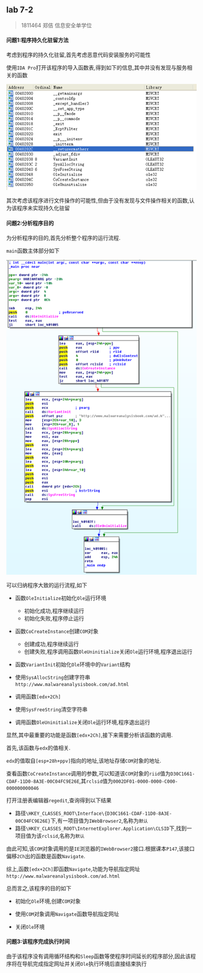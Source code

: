 ## lab 7-2

> 1811464 郑佶 信息安全单学位

#### 问题1:程序持久化驻留方法

考虑到程序的持久化驻留,首先考虑恶意代码安装服务的可能性

使用`IDA Pro`打开该程序的导入函数表,得到如下的信息,其中并没有发现与服务相关的函数

![](../IMG/LAB7-2-1.png)

其次考虑该程序进行文件操作的可能性,但由于没有发现与文件操作相关的函数,认为该程序未实现持久化驻留



#### 问题2:分析程序目的

为分析程序的目的,首先分析整个程序的运行流程.

`main`函数主体部分如下

![](../IMG/LAB7-2-2.png)

可以归纳程序大致的运行流程,如下

- 函数`OleInitialize`初始化`Ole`运行环境
  - 初始化成功,程序继续运行
  - 初始化失败,程序停止运行

- 函数`CoCreateInstance`创建`COM`对象
  - 创建成功,程序继续运行
  - 创建失败,程序调用函数`OleUninitialize`关闭`Ole`运行环境,程序退出运行

- 函数`VariantInit`初始化`Ole`环境中的`Variant`结构
- 使用`SysAllocString`创建字符串`http://www.malwareanalysisbook.com/ad.html`

- 调用函数`[edx+2Ch]`
- 使用`SysFreeString`清空字符串
- 调用函数`OleUninitialize`关闭`Ole`运行环境,程序退出运行

显然,其中最重要的功能是函数`[edx+2Ch]`,接下来需要分析该函数的调用.

首先,该函数与`edx`的值相关.

`edx`的值取自`[esp+28h+ppv]`指向的地址,该地址存储`COM`对象的地址.

查看函数`CoCreateInstance`调用的参数,可以知道该`COM`对象的`riid`值为`D30C1661-CDAF-11D0-8A3E-00C04FC9E26E`,其`rclsid`值为`0002DF01-0000-0000-C000-000000000046`

打开注册表编辑器`regedit`,查询得到以下结果

- 路径`\HKEY_CLASSES_ROOT\Interface\{D30C1661-CDAF-11D0-8A3E-00C04FC9E26E}`下,有一项目值为`IWebBrowser2`,名称为`默认`
- 路径`\HKEY_CLASSES_ROOT\InternetExplorer.Application\CLSID`下,找到一项目值为该`rclsid`,名称为`默认`

由此可知,该`COM`对象调用的是`IE`浏览器的`IWebBrowser2`接口.根据课本`P147`,该接口偏移`2Ch`出的函数是函数`Navigate`.

综上,函数`[edx+2Ch]`即函数`Navigate`,功能为导航指定网址`http://www.malwareanalysisbook.com/ad.html`

总而言之,该程序的目的如下

- 初始化`Ole`环境,创建`COM`对象
- 使用`COM`对象调用`Navigate`函数导航指定网址

- 关闭`Ole`环境

#### 问题3:该程序完成执行时间

由于该程序没有调用循环结构和`Sleep`函数等使程序时间延长的程序部分,因此该程序将在导航完成指定网址并关闭`Ole`执行环境后直接结束执行